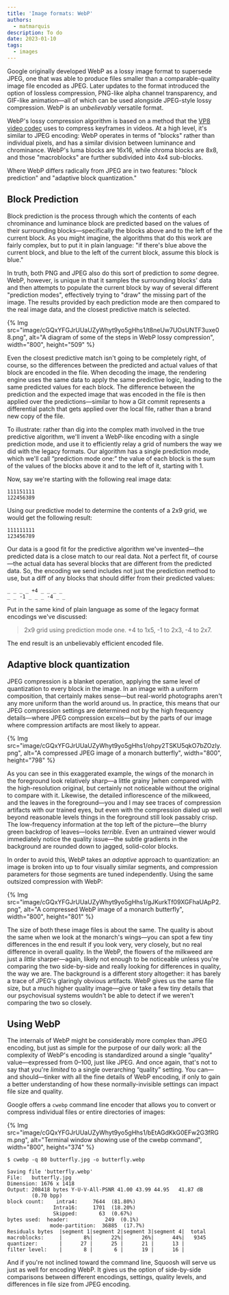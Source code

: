 ```yaml
---
title: 'Image formats: WebP'
authors:
  - matmarquis
description: To do
date: 2023-01-10
tags:
  - images
---
```


Google originally developed WebP as a lossy image format to supersede JPEG, one that was able to produce files smaller than a
comparable-quality image file encoded as JPEG. Later updates to the format introduced the option of lossless compression,
PNG-like alpha channel transparency, and GIF-like animation—all of which can be used alongside JPEG-style lossy compression.
WebP is an _unbelievably_ versatile format.

WebP's lossy compression algorithm is based on a method that the [VP8 video codec](https://datatracker.ietf.org/doc/html/draft-bankoski-vp8-bitstream-01#page-7)
uses to compress keyframes in videos. At a high level, it's similar to JPEG encoding: WebP operates in terms of "blocks" rather than individual pixels,
and has a similar division between luminance and chrominance. WebP's luma blocks are 16x16, while chroma blocks are 8x8, and those "macroblocks" are
further subdivided into 4x4 sub-blocks.

Where WebP differs radically from JPEG are in two features: "block prediction" and "adaptive block quantization."

## Block Prediction

Block prediction is the process through which the contents of each chrominance and luminance block are predicted based on the values
of their surrounding blocks—specifically the blocks above and to the left of the current block. As you might imagine, the algorithms
that do this work are fairly complex, but to put it in plain language: "if there's blue above the current block, and blue to the left
of the current block, assume this block is blue."

In truth, both PNG and JPEG also do this sort of prediction to _some_ degree. WebP, however, is unique in that it samples the surrounding
blocks' data and then attempts to populate the current block by way of several different "prediction modes", effectively trying to "draw"
the missing part of the image. The results provided by each prediction mode are then compared to the real image data, and the closest
predictive match is selected.

{% Img src="image/cGQxYFGJrUUaUZyWhyt9yo5gHhs1/t8neUw7UOsUNTF3uxe08.png", alt="A diagram of some of the steps in WebP lossy compression", width="800", height="509" %}

Even the closest predictive match isn't going to be completely right, of course, so the differences between the predicted and
actual values of that block are encoded in the file. When decoding the image, the rendering engine uses the same data to apply
the same predictive logic, leading to the same predicted values for each block. The difference between the prediction and the
expected image that was encoded in the file is then applied over the predictions—similar to how a Git commit represents a differential
patch that gets applied over the local file, rather than a brand new copy of the file.

To illustrate: rather than dig into the complex math involved in the true predictive algorithm, we'll invent a WebP-like encoding
with a single prediction mode, and use it to efficiently relay a grid of numbers the way we did with the legacy formats. Our algorithm
has a single prediction mode, which we'll call “prediction mode one:” the value of each block is the sum of the values of the blocks above
it and to the left of it, starting with 1.

Now, say we're starting with the following real image data:

```
111151111
122456389
```

Using our predictive model to determine the contents of a 2x9 grid, we would get the following result:

```
111111111
123456789
```

Our data is a good fit for the predictive algorithm we've invented—the predicted data is a close match to our real data.
Not a perfect fit, of course—the actual data has several blocks that are different from the predicted data. So, the encoding
we send includes not just the prediction method to use, but a diff of any blocks that should differ from their predicted values:

```
_ _ _ _ +4 _ _ _ _
_ _ -1 _ _ _ -4 _ _
```

Put in the same kind of plain language as some of the legacy format encodings we've discussed:

> 2x9 grid using prediction mode one. +4 to 1x5, -1 to 2x3, -4 to 2x7.

The end result is an unbelievably efficient encoded file.

## Adaptive block quantization

JPEG compression is a blanket operation, applying the same level of quantization to every block in the image. In an image
with a uniform composition, that certainly makes sense—but real-world photographs aren't any more uniform than the world around us.
In practice, this means that our JPEG compression settings are determined not by the high frequency details—where JPEG
compression excels—but by the parts of our image where compression artifacts are most likely to appear.

{% Img src="image/cGQxYFGJrUUaUZyWhyt9yo5gHhs1/ohpy2TSKU5qkO7bZOzIy.png", alt="A compressed JPEG image of a monarch butterfly", width="800", height="798" %}

As you can see in this exaggerated example, the wings of the monarch in the foreground look relatively sharp—a little grainy
]when compared with the high-resolution original, but certainly not noticeable without the original to compare with it.
Likewise, the detailed inflorescence of the milkweed, and the leaves in the foreground—you and I may see traces of compression
artifacts with our trained eyes, but even with the compression dialed up well beyond reasonable levels things in the foreground
still look passably crisp. The low-frequency information at the top left of the picture—the blurry green backdrop of leaves—looks
_terrible_. Even an untrained viewer would immediately notice the quality issue—the subtle gradients in the background are
rounded down to jagged, solid-color blocks.

In order to avoid this, WebP takes an _adaptive_ approach to quantization: an image is broken into up to four visually similar
segments, and compression parameters for those segments are tuned independently. Using the same outsized compression with WebP:

{% Img src="image/cGQxYFGJrUUaUZyWhyt9yo5gHhs1/gJKurkTf09XGFhaUApP2.png", alt="A compressed WebP image of a monarch butterfly", width="800", height="801" %}

The size of both these image files is about the same. The quality is about the same when we look at the monarch's wings—you
can spot a few tiny differences in the end result if you look very, very closely, but no real difference in overall quality.
In the WebP, the flowers of the milkweed are just a _little_ sharper—again, likely not enough to be noticeable unless you're
comparing the two side-by-side and really looking for differences in quality, the way we are. The background is a different story
altogether: it has barely a trace of JPEG's glaringly obvious artifacts. WebP gives us the same file size, but a much higher
quality image—give or take a few tiny details that our psychovisual systems wouldn't be able to detect if we weren't comparing
the two so closely.

## Using WebP

The internals of WebP might be considerably more complex than JPEG encoding, but just as simple for the purpose of our daily
work: all the complexity of WebP's encoding is standardized around a single “quality” value—expressed from 0–100, just like JPEG.
And once again, that's not to say that you're _limited_ to a single overarching “quality” setting. You can—and should—tinker with all
the fine details of WebP encoding, if only to gain a better understanding of how these normally-invisible settings can impact
file size and quality.

Google offers a `cwebp` command line encoder that allows you to convert or compress individual files or entire directories of images:

{% Img src="image/cGQxYFGJrUUaUZyWhyt9yo5gHhs1/bEtAGdKkG0EFw2G3fRGm.png", alt="Terminal window showing use of the cwebp command", width="800", height="374" %}

```shell
$ cwebp -q 80 butterfly.jpg -o butterfly.webp

Saving file 'butterfly.webp'
File:  	butterfly.jpg
Dimension: 1676 x 1418
Output:	208418 bytes Y-U-V-All-PSNR 41.00 43.99 44.95   41.87 dB
       	(0.70 bpp)
block count:    intra4:     7644  (81.80%)
          	   Intra16:     1701  (18.20%)
          	   Skipped:       63  (0.67%)
bytes used:  header:            249  (0.1%)
         	  mode-partition:  36885  (17.7%)
Residuals bytes  |segment 1|segment 2|segment 3|segment 4|  total
macroblocks:     |       8%|      22%|      26%|      44%|   9345
quantizer:       |      27 |      25 |      21 |      13 |
filter level:    |       8 |       6 |      19 |      16 |
```

And if you're not inclined toward the command line, Squoosh will serve us just as well for encoding WebP. It gives us the option
of side-by-side comparisons between different encodings, settings, quality levels, and differences in file size from JPEG encoding.
